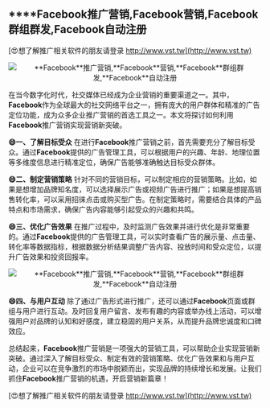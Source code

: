 ## ****Facebook**推广营销,**Facebook**营销,**Facebook**群组群发,**Facebook**自动注册**

[😍想了解推广相关软件的朋友请登录 http://www.vst.tw](http://www.vst.tw)

 <center><img src="https://vst.tw/MP4/tuiguang/png/7.png" alt="**Facebook**推广营销,**Facebook**营销,**Facebook**群组群发,**Facebook**自动注册"></center>

在当今数字化时代，社交媒体已经成为企业营销的重要渠道之一。其中，**Facebook**作为全球最大的社交网络平台之一，拥有庞大的用户群体和精准的广告定位功能，成为众多企业推广营销的首选工具之一。本文将探讨如何利用**Facebook**推广营销实现营销新突破。

**😄一、了解目标受众**
在进行**Facebook**推广营销之前，首先需要充分了解目标受众。通过**Facebook**提供的广告管理工具，可以根据用户的兴趣、年龄、地理位置等多维度信息进行精准定位，确保广告能够准确触达目标受众群体。

**😄二、制定营销策略**
针对不同的营销目标，可以制定相应的营销策略。比如，如果是想增加品牌知名度，可以选择展示广告或视频广告进行推广；如果是想提高销售转化率，可以采用招徕点击或购买型广告。在制定策略时，需要结合具体的产品特点和市场需求，确保广告内容能够引起受众的兴趣和共鸣。

**😄三、优化广告效果**
在推广过程中，及时监测广告效果并进行优化是非常重要的。通过**Facebook**提供的广告管理工具，可以实时查看广告的展示量、点击量、转化率等数据指标，根据数据分析结果调整广告内容、投放时间和受众定位，以提升广告效果和投资回报率。

 <center><img src="https://vst.tw/MP4/tuiguang/png/1.png" alt="**Facebook**推广营销,**Facebook**营销,**Facebook**群组群发,**Facebook**自动注册"></center>

**😄四、与用户互动**
除了通过广告形式进行推广，还可以通过**Facebook**页面或群组与用户进行互动。及时回复用户留言、发布有趣的内容或举办线上活动，可以增强用户对品牌的认知和好感度，建立稳固的用户关系，从而提升品牌忠诚度和口碑效应。

总结起来，**Facebook**推广营销是一项强大的营销工具，可以帮助企业实现营销新突破。通过深入了解目标受众、制定有效的营销策略、优化广告效果和与用户互动，企业可以在竞争激烈的市场中脱颖而出，实现品牌的持续增长和发展。让我们抓住**Facebook**推广营销的机遇，开启营销新篇章！

[😍想了解推广相关软件的朋友请登录 http://www.vst.tw](http://www.vst.tw)



